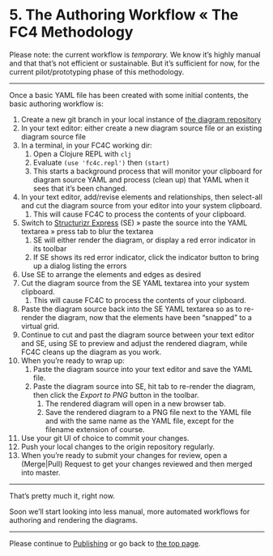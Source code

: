 # 5. The Authoring Workflow « The FC4 Methodology

Please note: the current workflow is _temporary._ We know it’s highly manual and that that’s not efficient or sustainable. But it’s sufficient for now, for the current pilot/prototyping phase of this methodology.

----

Once a basic YAML file has been created with some initial contents, the basic authoring workflow is:

1. Create a new git branch in your local instance of [the diagram repository](5_Repository.md)
1. In your text editor: either create a new diagram source file or an existing diagram source file
1. In a terminal, in your FC4C working dir:
   1. Open a Clojure REPL with `clj`
   1. Evaluate `(use 'fc4c.repl')` then `(start)`
   1. This starts a background process that will monitor your clipboard for diagram source YAML and process (clean up) that YAML when it sees that it’s been changed.
1. In your text editor, add/revise elements and relationships, then select-all and cut the diagram source from your editor into your system clipboard.
   1. This will cause FC4C to process the contents of your clipboard.
1. Switch to [Structurizr Express](https://structurizr.com/help/express) (SE) » paste the source into the YAML textarea » press tab to blur the textarea
   1. SE will either render the diagram, or display a red error indicator in its toolbar
   2. If SE shows its red error indicator, click the indicator button to bring up a dialog listing the errors
1. Use SE to arrange the elements and edges as desired
1. Cut the diagram source from the SE YAML textarea into your system clipboard.
   1. This will cause FC4C to process the contents of your clipboard.
1. Paste the diagram source back into the SE YAML textarea so as to re-render the diagram, now that the elements have been “snapped” to a virtual grid.
1. Continue to cut and past the diagram source between your text editor and SE, using SE to preview and adjust the rendered diagram, while FC4C cleans up the diagram as you work.
1. When you’re ready to wrap up:
   1. Paste the diagram source into your text editor and save the YAML file.
   2. Paste the diagram source into SE, hit tab to re-render the diagram, then click the _Export to PNG_ button in the toolbar.
      1. The rendered diagram will open in a new browser tab.
      2. Save the rendered diagram to a PNG file next to the YAML file and with the same name as the YAML file, except for the filename extension of course.
1. Use your git UI of choice to commit your changes.
1. Push your local changes to the origin repository regularly.
1. When you’re ready to submit your changes for review, open a (Merge|Pull) Request to get your changes reviewed and then merged into master.

----

That’s pretty much it, right now.

Soon we’ll start looking into less manual, more automated workflows for authoring and rendering the diagrams.

----

Please continue to [Publishing](6_Publishing.md) or go back to [the top page](README.md).
